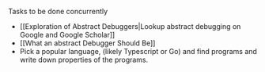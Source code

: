 Tasks to be done concurrently
* [[Exploration of Abstract Debuggers|Lookup abstract debugging on Google and Google Scholar]]
* [[What an abstract Debugger Should Be]]
* Pick a popular language, (likely Typescript or Go) and find programs and write down properties of the programs.

